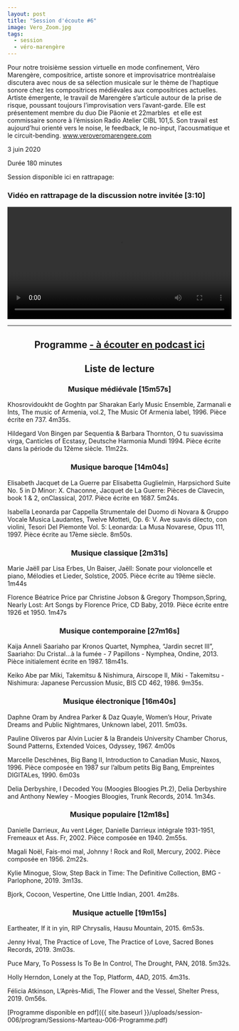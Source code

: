 ```yaml
---
layout: post
title: "Session d'écoute #6"
image: Vero_Zoom.jpg
tags:
  - session
  - véro-marengère
---
```


Pour notre troisième session virtuelle en mode confinement, Véro Marengère, compositrice, artiste sonore et improvisatrice montréalaise discutera avec nous de sa sélection musicale sur le thème de l’haptique sonore chez les compositrices médiévales aux compositrices actuelles. Artiste émergente, le travail de Marengère s’articule autour de la prise de risque, poussant toujours l’improvisation vers l’avant-garde. Elle est présentement membre du duo ​Die Päonie et ​22marbles ​ et elle est commissaire sonore à l’émission ​Radio Atelier CIBL 101,5. Son travail est aujourd’hui orienté vers le noise, le feedback, le no-input, l’acousmatique et le circuit-bending. www.veroveromarengere.com


3 juin 2020

Durée 180 minutes

Session disponible ici en rattrapage:

<!-- Video -->
### Vidéo en rattrapage de la discussion notre invitée [3:10]
<center>
<video width="100%" controls>
  <source src="https://vigliensoni.com/sessions-marteau/session-virtuelle/videos/session-06-vero-marengere.mp4#t=8" type="video/mp4">
  Your browser does not support HTML video.
</video>
</center>


<div id="programme"></div>
<hr>

<h2 style="text-align: center;">
Programme <a href="https://sessionsmarteau.com/musique/#podcasts">- à écouter en podcast ici</a>
</h2>

<h2 style="text-align: center;">
Liste de lecture
</h2>



<h3 style="text-align: center;">
Musique médiévale [15m57s]
</h3>

Khosrovidoukht de Goghtn​ par Sharakan Early Music Ensemble, ​Zarmanali e Ints​, The music of Armenia, vol.2, The Music Of Armenia label, 1996. Pièce écrite en 737. 4m35s.

Hildegard Von Bingen par Sequentia & Barbara Thornton, ​O tu suavissima virga​, Canticles of Ecstasy, Deutsche Harmonia Mundi​ 1994. Pièce écrite dans la période du 12ème siècle. 11m22s.

 <h3 style="text-align: center;">
    Musique baroque [14m04s]
    </h3>

Elisabeth Jacquet de La Guerre par Elisabetta Guglielmin, ​Harpsichord Suite No. 5 in D Minor: X. Chaconne​, Jacquet de La Guerre: Pièces de Clavecin, book 1 & 2, onClassical, 2017. Pièce écrite en 1687. 5m24s.

Isabella Leonarda par Cappella Strumentale del Duomo di Novara & Gruppo Vocale Musica Laudantes, Twelve Motteti, Op. 6: V. Ave suavis dilecto, con violini, ​Tesori Del Piemonte Vol. 5:​ ​Leonarda: La Musa Novarese, Opus 111, 1997. Pièce écrite au 17ème siècle. 8m50s.

 <h3 style="text-align: center;">
    Musique classique [2m31s]
    </h3>

Marie Jaëll par Lisa Erbes, ​Un Baiser, ​Jaëll: Sonate pour violoncelle et piano, Mélodies et Lieder, Solstice, 2005. Pièce écrite au 19ème siècle. 1m44s

Florence Béatrice Price par Christine Jobson & Gregory Thompson, ​Spring, ​Nearly Lost: Art Songs by Florence Price, CD Baby, 2019. Pièce écrite entre 1926 et 1950. 1m47s

 <h3 style="text-align: center;">
    Musique contemporaine [27m16s]
    </h3>

Kaija Anneli Saariaho par Kronos Quartet, ​Nymphea, “Jardin secret III”, ​Saariaho: Du Cristal...à la fumée - 7 Papillons - Nymphea, Ondine, 2013. Pièce initialement écrite en 1987. 18m41s.

Keiko Abe par Miki, Takemitsu & Nishimura, ​Airscope II​, Miki - Takemitsu - Nishimura: Japanese Percussion Music, BIS CD 462, 1986. 9m35s.

 <h3 style="text-align: center;">
    Musique électronique [16m40s]
    </h3>

Daphne Oram by Andrea Parker & Daz Quayle, ​Women’s Hour​, Private Dreams and Public Nightmares, Unknown label, 2011. 5m03s.

Pauline Oliveros par Alvin Lucier & la Brandeis University Chamber Chorus, ​Sound Patterns​, Extended Voices, Odyssey, 1967. 4m00s

Marcelle Deschênes, ​Big Bang II​, Introduction to Canadian Music, Naxos, 1996. Pièce composée en 1987 sur l’album petits Big Bang, Empreintes DIGITALes, 1990. 6m03s

Delia Derbyshire, ​I Decoded You (Moogies Bloogies Pt.2)​, Delia Derbyshire and Anthony Newley - Moogies Bloogies, Trunk Records, 2014. 1m34s.

 <h3 style="text-align: center;">
    Musique populaire [12m18s]
    </h3>

Danielle Darrieux, ​Au vent Léger, ​Danielle Darrieux intégrale 1931-1951, Fremeaux et Ass. Fr, 2002. Pièce composée en 1940. 2m55s.

Magali Noël, ​Fais-moi mal, Johnny ! ​Rock and Roll, Mercury, 2002. Pièce composée en 1956. 2m22s.

Kylie Minogue, ​Slow, ​Step Back in Time: The Definitive Collection, BMG - Parlophone, 2019. 3m13s.

Bjork​, Cocoon, ​Vespertine, One Little Indian, 2001. 4m28s.

 <h3 style="text-align: center;">
    Musique actuelle [19m15s]
    </h3>

Eartheater,​ If it in yin, ​RIP Chrysalis, Hausu Mountain, 2015. 6m53s.

Jenny Hval, ​The Practice of Love​, The Practice of Love, Sacred Bones Records, 2019. 3m03s.

Puce Mary, ​To Possess Is To Be In Control​, The Drought, PAN, 2018. 5m32s.

Holly Herndon, ​Lonely at the Top, ​Platform, 4AD, 2015. 4m31s.

Félicia Atkinson, ​L’Après-Midi​, The Flower and the Vessel, Shelter Press, 2019. 0m56s.



[Programme disponible en pdf]({{ site.baseurl }}/uploads/session-006/program/Sessions-Marteau-006-Programme.pdf)




